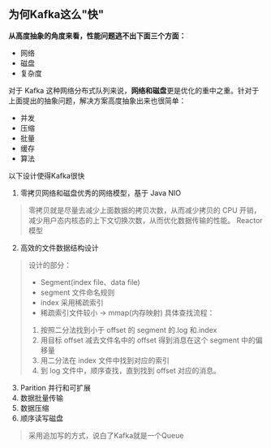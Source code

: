 ## 为何Kafka这么"快"

**从高度抽象的角度来看，性能问题逃不出下面三个方面：**
- 网络 
- 磁盘 
- 复杂度

对于 Kafka 这种网络分布式队列来说，**网络和磁盘**更是优化的重中之重。针对于上面提出的抽象问题，解决方案高度抽象出来也很简单：
- 并发 
- 压缩 
- 批量 
- 缓存 
- 算法

以下设计使得Kafka很快 
1. 零拷贝网络和磁盘优秀的网络模型，基于 Java NIO 
> 零拷贝就是尽量去减少上面数据的拷贝次数，从而减少拷贝的 CPU 开销，减少用户态内核态的上下文切换次数，从而优化数据传输的性能。 
> Reactor 模型
2. 高效的文件数据结构设计
> 设计的部分：
> - Segment(index file、data file)
> - segment 文件命名规则
> - index 采用稀疏索引
> - 稀疏索引文件较小 -> mmap(内存映射)
> 具体查找流程：
> 1. 按照二分法找到小于 offset 的 segment 的.log 和.index
> 2. 用目标 offset 减去文件名中的 offset 得到消息在这个 segment 中的偏移量
> 3. 用二分法在 index 文件中找到对应的索引
> 4. 到 log 文件中，顺序查找，直到找到 offset 对应的消息。
3. Parition 并行和可扩展 
4. 数据批量传输 
5. 数据压缩 
6. 顺序读写磁盘 
> 采用追加写的方式，说白了Kafka就是一个Queue
